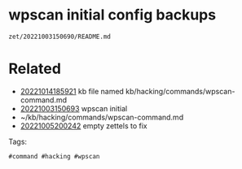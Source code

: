 # wpscan initial config backups

` zet/20221003150690/README.md `

# Related

- [20221014185921](/zet/20221014185921/README.md) kb file named kb/hacking/commands/wpscan-command.md
- [20221003150693](/zet/20221003150693/README.md) wpscan initial
- ~/kb/hacking/commands/wpscan-command.md
- [20221005200242](/zet/20221005200242/README.md) empty zettels to fix

Tags:

    #command #hacking #wpscan 
